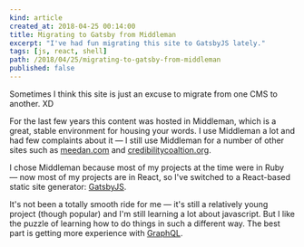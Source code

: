 ```yaml
---
kind: article
created_at: 2018-04-25 00:14:00
title: Migrating to Gatsby from Middleman
excerpt: "I've had fun migrating this site to GatsbyJS lately."
tags: [js, react, shell]
path: /2018/04/25/migrating-to-gatsby-from-middleman
published: false
---
```


Sometimes I think this site is just an excuse to migrate from one CMS to another. XD

For the last few years this content was hosted in Middleman, which is a great, stable environment for housing your words. I use Middleman a lot and had few complaints about it — I still use Middleman for a number of other sites such as <a href="http://meedan.com">meedan.com</a> and <a href="http://credibilitycoaltion.org">credibilitycoaltion.org</a>. 

I chose Middleman because most of my projects at the time were in Ruby — now most of my projects are in React, so I've switched to a React-based static site generator: [GatsbyJS](https://gatsbyjs.org).

It's not been a totally smooth ride for me — it's still a relatively young project (though popular) and I'm still learning a lot about javascript. But I like the puzzle of learning how to do things in such a different way. The best part is getting more experience with [GraphQL](https://graphql.org/ "GraphQL | A query language for your API").

